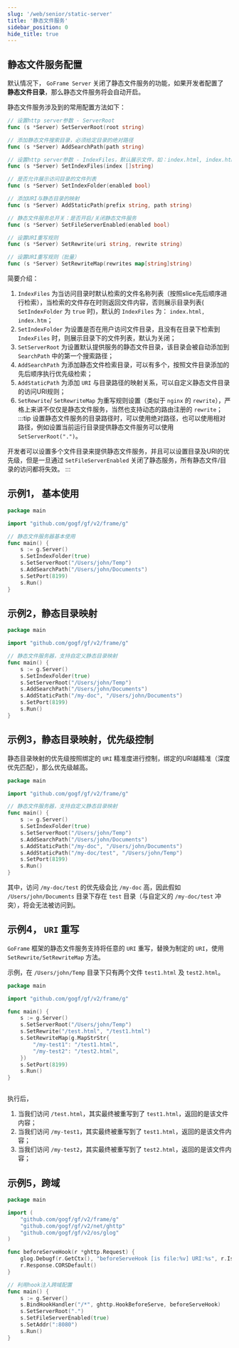 ```yaml
---
slug: '/web/senior/static-server'
title: '静态文件服务'
sidebar_position: 0
hide_title: true
---
```


## 静态文件服务配置

默认情况下， `GoFrame Server` 关闭了静态文件服务的功能，如果开发者配置了 **静态文件目录**，那么静态文件服务将会自动开启。

静态文件服务涉及到的常用配置方法如下：

```go
// 设置http server参数 - ServerRoot
func (s *Server) SetServerRoot(root string)

// 添加静态文件搜索目录，必须给定目录的绝对路径
func (s *Server) AddSearchPath(path string)

// 设置http server参数 - IndexFiles，默认展示文件，如：index.html, index.htm
func (s *Server) SetIndexFiles(index []string)

// 是否允许展示访问目录的文件列表
func (s *Server) SetIndexFolder(enabled bool)

// 添加URI与静态目录的映射
func (s *Server) AddStaticPath(prefix string, path string)

// 静态文件服务总开关：是否开启/关闭静态文件服务
func (s *Server) SetFileServerEnabled(enabled bool)

// 设置URI重写规则
func (s *Server) SetRewrite(uri string, rewrite string)

// 设置URI重写规则（批量）
func (s *Server) SetRewriteMap(rewrites map[string]string)
```

简要介绍：

1. `IndexFiles` 为当访问目录时默认检索的文件名称列表（按照slice先后顺序进行检索），当检索的文件存在时则返回文件内容，否则展示目录列表( `SetIndexFolder` 为 `true` 时)，默认的 `IndexFiles` 为： `index.html, index.htm`；
2. `SetIndexFolder` 为设置是否在用户访问文件目录，且没有在目录下检索到 `IndexFiles` 时，则展示目录下的文件列表，默认为关闭；
3. `SetServerRoot` 为设置默认提供服务的静态文件目录，该目录会被自动添加到 `SearchPath` 中的第一个搜索路径；
4. `AddSearchPath` 为添加静态文件检索目录，可以有多个，按照文件目录添加的先后顺序执行优先级检索；
5. `AddStaticPath` 为添加 `URI` 与目录路径的映射关系，可以自定义静态文件目录的访问URI规则；
6. `SetRewrite`/ `SetRewriteMap` 为重写规则设置（类似于 `nginx` 的 `rewrite`），严格上来讲不仅仅是静态文件服务，当然也支持动态的路由注册的 `rewrite`；
:::tip
设置静态文件服务的目录路径时，可以使用绝对路径，也可以使用相对路径，例如设置当前运行目录提供静态文件服务可以使用 `SetServerRoot(".")`。

开发者可以设置多个文件目录来提供静态文件服务，并且可以设置目录及URI的优先级，但是一旦通过 `SetFileServerEnabled` 关闭了静态服务，所有静态文件/目录的访问都将失效。
:::
## 示例1， 基本使用

```go
package main

import "github.com/gogf/gf/v2/frame/g"

// 静态文件服务器基本使用
func main() {
    s := g.Server()
    s.SetIndexFolder(true)
    s.SetServerRoot("/Users/john/Temp")
    s.AddSearchPath("/Users/john/Documents")
    s.SetPort(8199)
    s.Run()
}
```

## 示例2，静态目录映射

```go
package main

import "github.com/gogf/gf/v2/frame/g"

// 静态文件服务器，支持自定义静态目录映射
func main() {
    s := g.Server()
    s.SetIndexFolder(true)
    s.SetServerRoot("/Users/john/Temp")
    s.AddSearchPath("/Users/john/Documents")
    s.AddStaticPath("/my-doc", "/Users/john/Documents")
    s.SetPort(8199)
    s.Run()
}
```

## 示例3，静态目录映射，优先级控制

静态目录映射的优先级按照绑定的 `URI` 精准度进行控制，绑定的URI越精准（深度优先匹配），那么优先级越高。

```go
package main

import "github.com/gogf/gf/v2/frame/g"

// 静态文件服务器，支持自定义静态目录映射
func main() {
    s := g.Server()
    s.SetIndexFolder(true)
    s.SetServerRoot("/Users/john/Temp")
    s.AddSearchPath("/Users/john/Documents")
    s.AddStaticPath("/my-doc", "/Users/john/Documents")
    s.AddStaticPath("/my-doc/test", "/Users/john/Temp")
    s.SetPort(8199)
    s.Run()
}
```

其中，访问 `/my-doc/test` 的优先级会比 `/my-doc` 高，因此假如 `/Users/john/Documents` 目录下存在 `test` 目录（与自定义的 `/my-doc/test` 冲突），将会无法被访问到。

## 示例4， `URI` 重写

`GoFrame` 框架的静态文件服务支持将任意的 `URI` 重写，替换为制定的 `URI`，使用 `SetRewrite/SetRewriteMap` 方法。

示例，在 `/Users/john/Temp` 目录下只有两个文件 `test1.html` 及 `test2.html`。

```go
package main

import "github.com/gogf/gf/v2/frame/g"

func main() {
    s := g.Server()
    s.SetServerRoot("/Users/john/Temp")
    s.SetRewrite("/test.html", "/test1.html")
    s.SetRewriteMap(g.MapStrStr{
        "/my-test1": "/test1.html",
        "/my-test2": "/test2.html",
    })
    s.SetPort(8199)
    s.Run()
}
```

```

```

执行后，

1. 当我们访问 `/test.html`，其实最终被重写到了 `test1.html`，返回的是该文件内容；
2. 当我们访问 `/my-test1`，其实最终被重写到了 `test1.html`，返回的是该文件内容；
3. 当我们访问 `/my-test2`，其实最终被重写到了 `test2.html`，返回的是该文件内容；

## 示例5，跨域

```go
package main

import (
    "github.com/gogf/gf/v2/frame/g"
    "github.com/gogf/gf/v2/net/ghttp"
    "github.com/gogf/gf/v2/os/glog"
)

func beforeServeHook(r *ghttp.Request) {
    glog.Debugf(r.GetCtx(), "beforeServeHook [is file:%v] URI:%s", r.IsFileRequest(), r.RequestURI)
    r.Response.CORSDefault()
}

// 利用hook注入跨域配置
func main() {
    s := g.Server()
    s.BindHookHandler("/*", ghttp.HookBeforeServe, beforeServeHook)
    s.SetServerRoot(".")
    s.SetFileServerEnabled(true)
    s.SetAddr(":8080")
    s.Run()
}
```